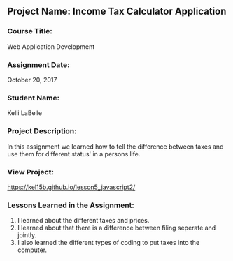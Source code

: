 ## Project Name:  Income Tax Calculator Application

### Course Title:
Web Application Development

### Assignment Date:  
October 20, 2017

### Student Name:  
Kelli LaBelle

### Project Description:
In this assignment we learned how to tell the difference between taxes and use them for different status' in a persons life.

### View Project:
https://kel15b.github.io/lesson5_javascript2/


### Lessons Learned in the Assignment:
1. I learned about the different taxes and prices.
2. I learned about that there is a difference between filing seperate and jointly.
3. I also learned the different types of coding to put taxes into the computer.
